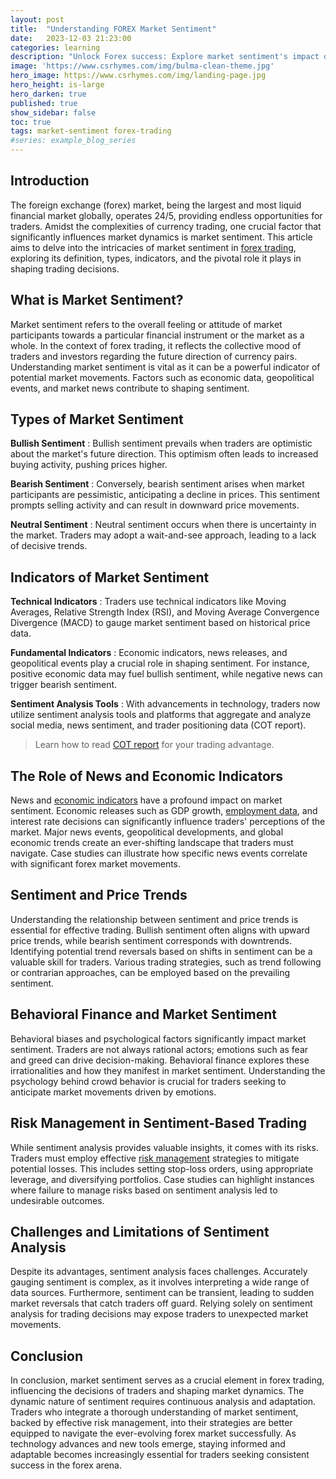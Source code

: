 ```yaml
---
layout: post
title:  "Understanding FOREX Market Sentiment"
date:   2023-12-03 21:23:00
categories: learning
description: "Unlock Forex success: Explore market sentiment's impact on trading decisions, risk management, and trend identification in this comprehensive guide."
image: 'https://www.csrhymes.com/img/bulma-clean-theme.jpg'
hero_image: https://www.csrhymes.com/img/landing-page.jpg
hero_height: is-large
hero_darken: true
published: true
show_sidebar: false
toc: true
tags: market-sentiment forex-trading
#series: example_blog_series
---
```


## Introduction
The foreign exchange (forex) market, being the largest and most liquid financial market globally, operates 24/5, providing endless opportunities for traders. Amidst the complexities of currency trading, one crucial factor that significantly influences market dynamics is market sentiment. This article aims to delve into the intricacies of market sentiment in <a href="https://www.daytrading.ltd/learning/what-is-forex-trading">forex trading</a>, exploring its definition, types, indicators, and the pivotal role it plays in shaping trading decisions.
  
## What is Market Sentiment?
Market sentiment refers to the overall feeling or attitude of market participants towards a particular financial instrument or the market as a whole. In the context of forex trading, it reflects the collective mood of traders and investors regarding the future direction of currency pairs. Understanding market sentiment is vital as it can be a powerful indicator of potential market movements. Factors such as economic data, geopolitical events, and market news contribute to shaping sentiment.
  
## Types of Market Sentiment
 **Bullish Sentiment** : Bullish sentiment prevails when traders are optimistic about the market's future direction. This optimism often leads to increased buying activity, pushing prices higher.

 **Bearish Sentiment** : Conversely, bearish sentiment arises when market participants are pessimistic, anticipating a decline in prices. This sentiment prompts selling activity and can result in downward price movements.

 **Neutral Sentiment** : Neutral sentiment occurs when there is uncertainty in the market. Traders may adopt a wait-and-see approach, leading to a lack of decisive trends.

## Indicators of Market Sentiment
 **Technical Indicators** : Traders use technical indicators like Moving Averages, Relative Strength Index (RSI), and Moving Average Convergence Divergence (MACD) to gauge market sentiment based on historical price data.

 **Fundamental Indicators** : Economic indicators, news releases, and geopolitical events play a crucial role in shaping sentiment. For instance, positive economic data may fuel bullish sentiment, while negative news can trigger bearish sentiment.

 **Sentiment Analysis Tools** : With advancements in technology, traders now utilize sentiment analysis tools and platforms that aggregate and analyze social media, news sentiment, and trader positioning data (COT report). 
 > Learn how to read <a href="https://www.daytrading.ltd/2023/12/decoding-cot-report-comprehensive-guide.html">COT report</a> for your trading advantage.

## The Role of News and Economic Indicators
News and <a href="https://www.daytrading.ltd/2023/12/understanding-economic-indicators-and.html">economic indicators</a> have a profound impact on market sentiment. Economic releases such as GDP growth, <a href="https://www.daytrading.ltd/2023/12/unveiling-dynamics-comprehensive.html">employment data</a>, and interest rate decisions can significantly influence traders' perceptions of the market. Major news events, geopolitical developments, and global economic trends create an ever-shifting landscape that traders must navigate. Case studies can illustrate how specific news events correlate with significant forex market movements.
  
## Sentiment and Price Trends
Understanding the relationship between sentiment and price trends is essential for effective trading. Bullish sentiment often aligns with upward price trends, while bearish sentiment corresponds with downtrends. Identifying potential trend reversals based on shifts in sentiment can be a valuable skill for traders. Various trading strategies, such as trend following or contrarian approaches, can be employed based on the prevailing sentiment.

## Behavioral Finance and Market Sentiment
Behavioral biases and psychological factors significantly impact market sentiment. Traders are not always rational actors; emotions such as fear and greed can drive decision-making. Behavioral finance explores these irrationalities and how they manifest in market sentiment. Understanding the psychology behind crowd behavior is crucial for traders seeking to anticipate market movements driven by emotions.

## Risk Management in Sentiment-Based Trading
While sentiment analysis provides valuable insights, it comes with its risks. Traders must employ effective <a href="https://www.daytrading.ltd/2023/12/mastering-forex-risk-management.html">risk management</a> strategies to mitigate potential losses. This includes setting stop-loss orders, using appropriate leverage, and diversifying portfolios. Case studies can highlight instances where failure to manage risks based on sentiment analysis led to undesirable outcomes.

## Challenges and Limitations of Sentiment Analysis
Despite its advantages, sentiment analysis faces challenges. Accurately gauging sentiment is complex, as it involves interpreting a wide range of data sources. Furthermore, sentiment can be transient, leading to sudden market reversals that catch traders off guard. Relying solely on sentiment analysis for trading decisions may expose traders to unexpected market movements.

## Conclusion
In conclusion, market sentiment serves as a crucial element in forex trading, influencing the decisions of traders and shaping market dynamics. The dynamic nature of sentiment requires continuous analysis and adaptation. Traders who integrate a thorough understanding of market sentiment, backed by effective risk management, into their strategies are better equipped to navigate the ever-evolving forex market successfully. As technology advances and new tools emerge, staying informed and adaptable becomes increasingly essential for traders seeking consistent success in the forex arena.

<script type="application/ld+json">
{
  "@context": "https://schema.org",
  "@type": "FAQPage",
  "mainEntity": [
    {
      "@type": "Question",
      "name": "What is market sentiment in forex trading?",
      "acceptedAnswer": {
        "@type": "Answer",
        "text": "Market sentiment refers to the collective mood of traders and investors towards the future direction of currency pairs, influencing trading decisions."
      }
    },
    {
      "@type": "Question",
      "name": "How does bullish sentiment impact forex trading?",
      "acceptedAnswer": {
        "@type": "Answer",
        "text": "Bullish sentiment, marked by optimism, often leads to increased buying activity, pushing prices higher and creating upward trends in forex trading."
      }
    },
    {
      "@type": "Question",
      "name": "What are common indicators of market sentiment?",
      "acceptedAnswer": {
        "@type": "Answer",
        "text": "Technical indicators (e.g., Moving Averages, RSI), fundamental indicators (economic data, news), and sentiment analysis tools are common indicators of market sentiment."
      }
    },
    {
      "@type": "Question",
      "name": "How does behavioral finance relate to market sentiment?",
      "acceptedAnswer": {
        "@type": "Answer",
        "text": "Behavioral biases and psychological factors impact market sentiment. Understanding behavioral finance helps traders navigate emotions and anticipate market movements."
      }
    },
    {
      "@type": "Question",
      "name": "Why is risk management important in sentiment-based trading?",
      "acceptedAnswer": {
        "@type": "Answer",
        "text": "Effective risk management, including setting stop-loss orders and diversifying portfolios, is crucial to mitigate potential losses associated with sentiment-based trading."
      }
    }
  ]
}
</script>
